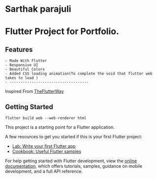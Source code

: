 # Sarthak parajuli

# Flutter Project for Portfolio.

## Features

    - Made With Flutter
    - Responsive UI
    - Beautiful Colors
    - Added CSS loading animation(To complete the void that flutter web takes to load )
    - ------------------------------------

Inspired From <a href="https://www.youtube.com/c/TheFlutterWay">TheFlutterWay</a>

## Getting Started

```
flutter build web --web-renderer html
```

This project is a starting point for a Flutter application.

A few resources to get you started if this is your first Flutter project:

- [Lab: Write your first Flutter app](https://docs.flutter.dev/get-started/codelab)
- [Cookbook: Useful Flutter samples](https://docs.flutter.dev/cookbook)

For help getting started with Flutter development, view the
[online documentation](https://docs.flutter.dev/), which offers tutorials,
samples, guidance on mobile development, and a full API reference.
